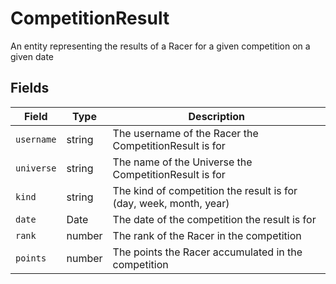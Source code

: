 # CompetitionResult

An entity representing the results of a Racer for a given competition on a given date

## Fields

| Field      | Type   | Description                                                        |
|------------|--------|--------------------------------------------------------------------|
| `username` | string | The username of the Racer the CompetitionResult is for             |
| `universe` | string | The name of the Universe the CompetitionResult is for              |
| `kind`     | string | The kind of competition the result is for (day, week, month, year) |
| `date`     | Date   | The date of the competition the result is for                      |
| `rank`     | number | The rank of the Racer in the competition                           |
| `points`   | number | The points the Racer accumulated in the competition                |
